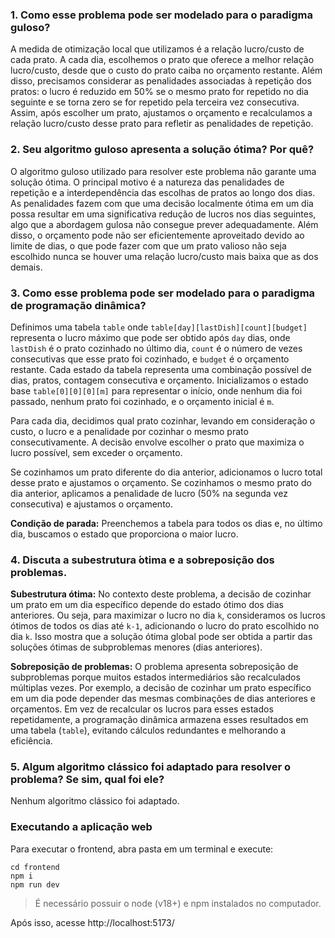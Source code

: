 ### 1. Como esse problema pode ser modelado para o paradigma guloso?

A medida de otimização local que utilizamos é a relação lucro/custo de cada prato. A cada dia, escolhemos o prato que oferece a melhor relação lucro/custo, desde que o custo do prato caiba no orçamento restante. Além disso, precisamos considerar as penalidades associadas à repetição dos pratos: o lucro é reduzido em 50% se o mesmo prato for repetido no dia seguinte e se torna zero se for repetido pela terceira vez consecutiva. Assim, após escolher um prato, ajustamos o orçamento e recalculamos a relação lucro/custo desse prato para refletir as penalidades de repetição.

### 2. Seu algoritmo guloso apresenta a solução ótima? Por quê?

O algoritmo guloso utilizado para resolver este problema não garante uma solução ótima. O principal motivo é a natureza das penalidades de repetição e a interdependência das escolhas de pratos ao longo dos dias. As penalidades fazem com que uma decisão localmente ótima em um dia possa resultar em uma significativa redução de lucros nos dias seguintes, algo que a abordagem gulosa não consegue prever adequadamente. Além disso, o orçamento pode não ser eficientemente aproveitado devido ao limite de dias, o que pode fazer com que um prato valioso não seja escolhido nunca se houver uma relação lucro/custo mais baixa que as dos demais.

### 3. Como esse problema pode ser modelado para o paradigma de programação dinâmica?

Definimos uma tabela `table` onde `table[day][lastDish][count][budget]` representa o lucro máximo que pode ser obtido após `day` dias, onde `lastDish` é o prato cozinhado no último dia, `count` é o número de vezes consecutivas que esse prato foi cozinhado, e `budget` é o orçamento restante. Cada estado da tabela representa uma combinação possível de dias, pratos, contagem consecutiva e orçamento. Inicializamos o estado base `table[0][0][0][m]` para representar o início, onde nenhum dia foi passado, nenhum prato foi cozinhado, e o orçamento inicial é `m`.

Para cada dia, decidimos qual prato cozinhar, levando em consideração o custo, o lucro e a penalidade por cozinhar o mesmo prato consecutivamente. A decisão envolve escolher o prato que maximiza o lucro possível, sem exceder o orçamento.

Se cozinhamos um prato diferente do dia anterior, adicionamos o lucro total desse prato e ajustamos o orçamento. Se cozinhamos o mesmo prato do dia anterior, aplicamos a penalidade de lucro (50% na segunda vez consecutiva) e ajustamos o orçamento.

**Condição de parada:** Preenchemos a tabela para todos os dias e, no último dia, buscamos o estado que proporciona o maior lucro.

### 4. Discuta a subestrutura  ́otima e a sobreposição dos problemas.

**Subestrutura ótima:** No contexto deste problema, a decisão de cozinhar um prato em um dia específico depende do estado ótimo dos dias anteriores. Ou seja, para maximizar o lucro no dia `k`, consideramos os lucros ótimos de todos os dias até `k-1`, adicionando o lucro do prato escolhido no dia `k`. Isso mostra que a solução ótima global pode ser obtida a partir das soluções ótimas de subproblemas menores (dias anteriores).

**Sobreposição de problemas:** O problema apresenta sobreposição de subproblemas porque muitos estados intermediários são recalculados múltiplas vezes. Por exemplo, a decisão de cozinhar um prato específico em um dia pode depender das mesmas combinações de dias anteriores e orçamentos. Em vez de recalcular os lucros para esses estados repetidamente, a programação dinâmica armazena esses resultados em uma tabela (`table`), evitando cálculos redundantes e melhorando a eficiência.

### 5. Algum algoritmo clássico foi adaptado para resolver o problema? Se sim, qual foi ele?

Nenhum algoritmo clássico foi adaptado.

### Executando a aplicação web

Para executar o frontend, abra pasta em um terminal e execute:

```
cd frontend
npm i
npm run dev
```
> É necessário possuir o node (v18+) e npm instalados no computador.
> 
Após isso, acesse http://localhost:5173/
